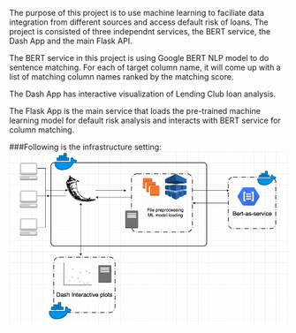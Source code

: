 The purpose of this project is to use machine learning to faciliate data integration from different sources and access default risk of loans. The project is consisted of three independnt services, the BERT service, the Dash App and the main Flask API.

The BERT service in this project is using Google BERT NLP model to do sentence matching. For each of target column name, it will come up with a list of matching column names ranked by the matching score.

The Dash App has interactive visualization of Lending Club loan analysis.

The Flask App is the main service that loads the pre-trained machine learning model for default risk analysis and interacts with BERT service for column matching.

###Following is the infrastructure setting:
![](img/project_infrastructure.png)


